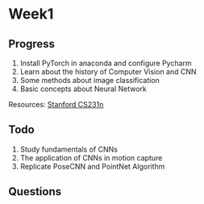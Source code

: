 # Week1 
## Progress
1. Install PyTorch in anaconda and configure Pycharm
2. Learn about the history of Computer Vision and CNN
3. Some methods about image classification
4. Basic concepts about Neural Network

Resources: [Stanford CS231n](https://www.bilibili.com/video/BV1nJ411z7fe?p=9&vd_source=ac62dc107ec72a2efc4a437e47fe7167]) 
## Todo
1. Study fundamentals of CNNs
2. The application of CNNs in motion capture
3. Replicate PoseCNN and PointNet Algorithm

## Questions 
